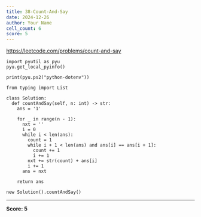 ```yaml
---
title: 38-Count-And-Say
date: 2024-12-26
author: Your Name
cell_count: 6
score: 5
---
```


https://leetcode.com/problems/count-and-say


```
import pyutil as pyu
pyu.get_local_pyinfo()
```


```
print(pyu.ps2("python-dotenv"))
```


```
from typing import List
```


```
class Solution:
  def countAndSay(self, n: int) -> str:
    ans = '1'

    for _ in range(n - 1):
      nxt = ''
      i = 0
      while i < len(ans):
        count = 1
        while i + 1 < len(ans) and ans[i] == ans[i + 1]:
          count += 1
          i += 1
        nxt += str(count) + ans[i]
        i += 1
      ans = nxt

    return ans
```


```
new Solution().countAndSay()
```


---
**Score: 5**